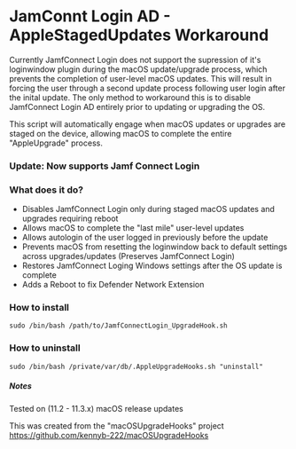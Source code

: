 # JamConnt Login AD - AppleStagedUpdates Workaround

Currently JamfConnect Login does not support the supression of it's loginwindow plugin during the macOS update/upgrade process, which prevents the completion of user-level macOS updates. This will result in forcing the user through a second update process following user login after the inital update. The only method to workaround this is to disable JamfConnect Login AD entirely prior to updating or upgrading the OS.

This script will automatically engage when macOS updates or upgrades are staged on the device, allowing macOS to complete the entire "AppleUpgrade" process.

### Update: Now supports Jamf Connect Login

### What does it do?
- Disables JamfConnect Login only during staged macOS updates and upgrades requiring reboot
- Allows macOS to complete the "last mile" user-level updates
- Allows autologin of the user logged in previously before the update
- Prevents macOS from resetting the loginwindow back to default settings across upgrades/updates (Preserves JamfConnect Login)
- Restores JamfConnect Loging Windows settings after the OS update is complete 
- Adds a Reboot to fix Defender Network Extension


### How to install

`sudo /bin/bash /path/to/JamfConnectLogin_UpgradeHook.sh`

### How to uninstall

`sudo /bin/bash /private/var/db/.AppleUpgradeHooks.sh "uninstall"`

##### Notes
Tested on (11.2 - 11.3.x) macOS release updates

This was created from the "macOSUpgradeHooks" project
https://github.com/kennyb-222/macOSUpgradeHooks
